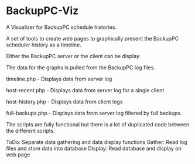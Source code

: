 # BackupPC-Viz
A Visualizer for BackupPC schedule histories.

A set of tools to create web pages to graphically present the BackupPC scheduler history as a timeline.

Either the BackupPC server or the client can be display.

The data for the graphs is pulled from the BackupPC log files.

timeline.php - Displays data from server log

host-recent.php - Displays data from server log for a single client

host-history.php - Displays data from client logs

full-backups.php - Displays data from server log filtered by full backups.

The scripts are fully functional but there is a lot of duplicated code between the different scripts.

ToDo:
  Separate data gathering and data display functions
    Gather: Read log files and store data into database
    Display: Read database and display on web page
    

